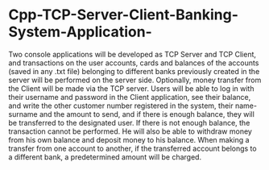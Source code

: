 # Cpp-TCP-Server-Client-Banking-System-Application-
Two console applications will be developed as TCP Server and TCP Client, and transactions on the user accounts, cards and balances of the accounts (saved in any .txt file) belonging to different banks previously created in the server will be performed on the server side.  Optionally, money transfer from the Client will be made via the TCP server. Users will be able to log in with their username and password in the Client application, see their balance, and write the other customer number registered in the system, their name-surname and the amount to send, and if there is enough balance, they will be transferred to the designated user. If there is not enough balance, the transaction cannot be performed. He will also be able to withdraw money from his own balance and deposit money to his balance. When making a transfer from one account to another, if the transferred account belongs to a different bank, a predetermined amount will be charged.
